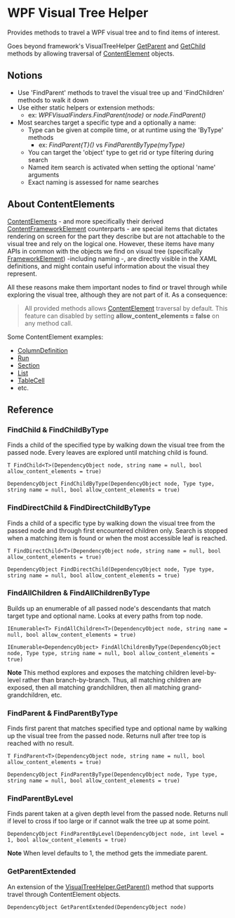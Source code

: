 # WPF Visual Tree Helper
Provides methods to travel a WPF visual tree and to find items of interest. 

Goes beyond framework's VisualTreeHelper [GetParent](https://docs.microsoft.com/en-us/dotnet/api/system.windows.media.visualtreehelper.getparent) and [GetChild](https://docs.microsoft.com/en-us/dotnet/api/system.windows.media.visualtreehelper.getchild) methods by allowing traversal of [ContentElement](https://docs.microsoft.com/en-us/dotnet/api/system.windows.contentelemen) objects. 

## Notions

 - Use 'FindParent' methods to travel the visual tree up and 'FindChildren' methods to walk it down
 - Use either static helpers or extension methods:
	 - ex: *WPFVisualFinders.FindParent(node)* or *node.FindParent()*
 - Most searches target a specific type and a optionally a name:
	 - Type can be given at compile time, or at runtime using the 'ByType' methods 
		 - ex: *FindParent{T}()* vs *FindParentByType(myType)*
	 - You can target the 'object' type to get rid or type filtering during search
	 - Named item search is activated when setting the optional 'name' arguments
	 - Exact naming is assessed for name searches


## About ContentElements
[ContentElements](https://docs.microsoft.com/en-us/dotnet/api/system.windows.contentelemen) - and more specifically their derived [ContentFrameworkElement](https://docs.microsoft.com/en-us/dotnet/api/system.windows.frameworkcontentelement) counterparts - are special items that dictates rendering on screen for the part they describe but are not attachable to the visual tree and rely on the logical one. However, these items have many APIs in common with the objects we find on visual tree (specifically [FrameworkElement](https://docs.microsoft.com/en-us/dotnet/api/system.windows.frameworkelement)) -including naming -, are directly visible in the XAML definitions, and might contain useful information about the visual they represent.

All these reasons make them important nodes to find or travel through while exploring the visual tree, although they are not part of it. As a consequence: 

> All provided methods allows [ContentElement](https://docs.microsoft.com/en-us/dotnet/api/system.windows.contentelemen) traversal by default. 
> This feature can disabled by setting **allow_content_elements = false** on any method call.

Some ContentElement examples:
- [ColumnDefinition](https://docs.microsoft.com/en-us/dotnet/api/system.windows.controls.columndefinition?view=netcore-3.1)
- [Run](https://docs.microsoft.com/en-us/dotnet/api/system.windows.documents.run)
- [Section](https://docs.microsoft.com/en-us/dotnet/api/system.windows.documents.section)
- [List](https://docs.microsoft.com/en-us/dotnet/api/system.windows.documents.list)
- [TableCell](https://docs.microsoft.com/en-us/dotnet/api/system.windows.documents.tablecell)
- etc.

## Reference

### FindChild & FindChildByType
Finds a child of the specified type by walking down the visual tree from the passed node. Every leaves are explored until matching child is found.

    T FindChild<T>(DependencyObject node, string name = null, bool allow_content_elements = true)

    DependencyObject FindChildByType(DependencyObject node, Type type, string name = null, bool allow_content_elements = true)

### FindDirectChild & FindDirectChildByType
Finds a child of a specific type by walking down the visual tree from the passed node and through first encountered children only. Search is stopped when a matching item is found or when the most accessible leaf is reached.

    T FindDirectChild<T>(DependencyObject node, string name = null, bool allow_content_elements = true)

    DependencyObject FindDirectChild(DependencyObject node, Type type, string name = null, bool allow_content_elements = true)

### FindAllChildren & FindAllChildrenByType
Builds up an enumerable of all passed node's descendants that match target type and optional name. Looks at every paths from top node.

    IEnumerable<T> FindAllChildren<T>(DependencyObject node, string name = null, bool allow_content_elements = true)

    IEnumerable<DependencyObject> FindAllChildrenByType(DependencyObject node, Type type, string name = null, bool allow_content_elements = true)

**Note**
This method explores and exposes the matching children level-by-level rather than branch-by-branch. Thus, all matching children are exposed, then all matching grandchildren, then all matching grand-grandchildren, etc.

### FindParent & FindParentByType
Finds first parent that matches specified type and optional name by walking up the visual tree from the passed node. Returns null after tree top is reached with no result.

    T FindParent<T>(DependencyObject node, string name = null, bool allow_content_elements = true)

    DependencyObject FindParentByType(DependencyObject node, Type type, string name = null, bool allow_content_elements = true)

### FindParentByLevel
Finds parent taken at a given depth level from the passed node. Returns null if level to cross if too large or if cannot walk the tree up at some point.

    DependencyObject FindParentByLevel(DependencyObject node, int level = 1, bool allow_content_elements = true)

**Note**
When level defaults to 1, the method gets the immediate parent.

### GetParentExtended
An extension of the [VisualTreeHelper.GetParent()](https://docs.microsoft.com/en-us/dotnet/api/system.windows.media.visualtreehelper.getparent) method that supports travel through ContentElement objects.

    DependencyObject GetParentExtended(DependencyObject node)
